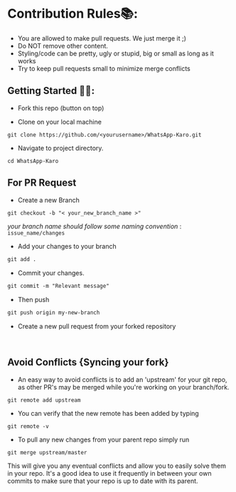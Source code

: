 
# Contribution Rules📚:

- You are allowed to make pull requests. We just merge it ;)
- Do NOT remove other content.
- Styling/code can be pretty, ugly or stupid, big or small as long as it works
- Try to keep pull requests small to minimize merge conflicts


## Getting Started 🤩🤗:

- Fork this repo (button on top)

- Clone on your local machine

```terminal
git clone https://github.com/<yourusername>/WhatsApp-Karo.git
```
- Navigate to project directory.

```terminal
cd WhatsApp-Karo
```
## For PR Request 
- Create a new Branch

```markdown
git checkout -b "< your_new_branch_name >"
```
*your branch name should follow some naming convention* : `issue_name/changes`

- Add your changes to your branch

```markdown
git add .
```
- Commit your changes.

```markdown
git commit -m "Relevant message"
```
- Then push 
```markdown
git push origin my-new-branch
```


- Create a new pull request from your forked repository

<br>

## Avoid Conflicts {Syncing your fork}

- An easy way to avoid conflicts is to add an 'upstream' for your git repo, as other PR's may be merged while you're working on your branch/fork.   

```terminal
git remote add upstream 
```

- You can verify that the new remote has been added by typing
```terminal
git remote -v
```

- To pull any new changes from your parent repo simply run
```terminal
git merge upstream/master
```

This will give you any eventual conflicts and allow you to easily solve them in your repo. It's a good idea to use it frequently in between your own commits to make sure that your repo is up to date with its parent.
